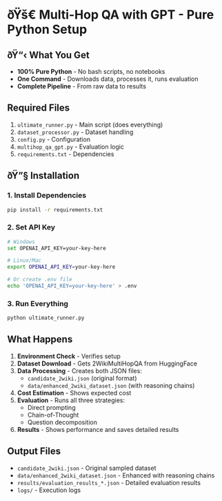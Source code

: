 # ðŸš€ Multi-Hop QA with GPT - Pure Python Setup

## ðŸ“‹ What You Get

- **100% Pure Python** - No bash scripts, no notebooks
- **One Command** - Downloads data, processes it, runs evaluation
- **Complete Pipeline** - From raw data to results

## Required Files

1. `ultimate_runner.py` - Main script (does everything)
2. `dataset_processor.py` - Dataset handling
3. `config.py` - Configuration
4. `multihop_qa_gpt.py` - Evaluation logic
5. `requirements.txt` - Dependencies

## ðŸ”§ Installation

### 1. Install Dependencies

```bash
pip install -r requirements.txt
```

### 2. Set API Key

```bash
# Windows
set OPENAI_API_KEY=your-key-here

# Linux/Mac
export OPENAI_API_KEY=your-key-here

# Or create .env file
echo 'OPENAI_API_KEY=your-key-here' > .env
```

### 3. Run Everything

```bash
python ultimate_runner.py
```

## What Happens

1. **Environment Check** - Verifies setup
2. **Dataset Download** - Gets 2WikiMultiHopQA from HuggingFace
3. **Data Processing** - Creates both JSON files:
   - `candidate_2wiki.json` (original format)
   - `data/enhanced_2wiki_dataset.json` (with reasoning chains)
4. **Cost Estimation** - Shows expected cost
5. **Evaluation** - Runs all three strategies:
   - Direct prompting
   - Chain-of-Thought
   - Question decomposition
6. **Results** - Shows performance and saves detailed results

## Output Files

- `candidate_2wiki.json` - Original sampled dataset
- `data/enhanced_2wiki_dataset.json` - Enhanced with reasoning chains
- `results/evaluation_results_*.json` - Detailed evaluation results
- `logs/` - Execution logs
